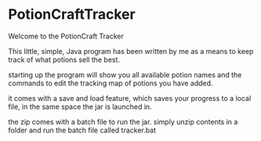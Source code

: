 # PotionCraftTracker

Welcome to the PotionCraft Tracker

This little, simple, Java program has been written by me as a means to keep track of what potions sell the best.

starting up the program will show you all available potion names and the commands to edit the 
tracking map of potions you have added. 

it comes with a save and load feature, which saves your progress to a local file, in the same space the jar is 
launched in. 

the zip comes with a batch file to run the jar. simply unzip contents in a folder and run the batch file called
tracker.bat
